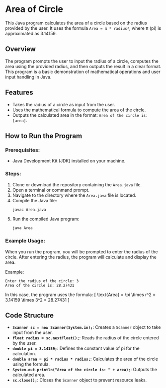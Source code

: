 # Area of Circle

This Java program calculates the area of a circle based on the radius provided by the user. It uses the formula `Area = π * radius²`, where π (pi) is approximated as 3.14159.

## Overview

The program prompts the user to input the radius of a circle, computes the area using the provided radius, and then outputs the result in a clear format. This program is a basic demonstration of mathematical operations and user input handling in Java.

## Features

- Takes the radius of a circle as input from the user.
- Uses the mathematical formula to compute the area of the circle.
- Outputs the calculated area in the format: `Area of the circle is: [area]`.

## How to Run the Program

### Prerequisites:

- Java Development Kit (JDK) installed on your machine.

### Steps:

1. Clone or download the repository containing the `Area.java` file.
2. Open a terminal or command prompt.
3. Navigate to the directory where the `Area.java` file is located.
4. Compile the Java file:
   ```bash
   javac Area.java
   ```
5. Run the compiled Java program:
   ```bash
   java Area
   ```

### Example Usage:

When you run the program, you will be prompted to enter the radius of the circle. After entering the radius, the program will calculate and display the area.

Example:

```
Enter the radius of the circle: 3
Area of the circle is: 28.27431
```

In this case, the program uses the formula:
\[
\text{Area} = \pi \times r^2 = 3.14159 \times 3^2 = 28.27431
\]

## Code Structure

- **`Scanner sc = new Scanner(System.in);`**: Creates a `Scanner` object to take input from the user.
- **`float radius = sc.nextFloat();`**: Reads the radius of the circle entered by the user.
- **`double pi = 3.14159;`**: Defines the constant value of pi for the calculation.
- **`double area = pi * radius * radius;`**: Calculates the area of the circle using the formula.
- **`System.out.println("Area of the circle is: " + area);`**: Outputs the calculated area.
- **`sc.close();`**: Closes the `Scanner` object to prevent resource leaks.
